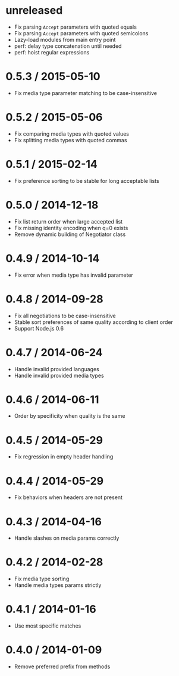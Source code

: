 unreleased
==========

  * Fix parsing `Accept` parameters with quoted equals
  * Fix parsing `Accept` parameters with quoted semicolons
  * Lazy-load modules from main entry point
  * perf: delay type concatenation until needed
  * perf: hoist regular expressions

0.5.3 / 2015-05-10
==================

  * Fix media type parameter matching to be case-insensitive

0.5.2 / 2015-05-06
==================

  * Fix comparing media types with quoted values
  * Fix splitting media types with quoted commas

0.5.1 / 2015-02-14
==================

  * Fix preference sorting to be stable for long acceptable lists

0.5.0 / 2014-12-18
==================

  * Fix list return order when large accepted list
  * Fix missing identity encoding when q=0 exists
  * Remove dynamic building of Negotiator class

0.4.9 / 2014-10-14
==================

  * Fix error when media type has invalid parameter

0.4.8 / 2014-09-28
==================

  * Fix all negotiations to be case-insensitive
  * Stable sort preferences of same quality according to client order
  * Support Node.js 0.6

0.4.7 / 2014-06-24
==================

  * Handle invalid provided languages
  * Handle invalid provided media types

0.4.6 / 2014-06-11
==================

  *  Order by specificity when quality is the same

0.4.5 / 2014-05-29
==================

  * Fix regression in empty header handling

0.4.4 / 2014-05-29
==================

  * Fix behaviors when headers are not present

0.4.3 / 2014-04-16
==================

  * Handle slashes on media params correctly

0.4.2 / 2014-02-28
==================

  * Fix media type sorting
  * Handle media types params strictly

0.4.1 / 2014-01-16
==================

  * Use most specific matches

0.4.0 / 2014-01-09
==================

  * Remove preferred prefix from methods

